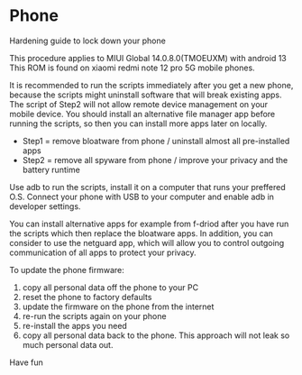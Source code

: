 # Phone
Hardening guide to lock down your phone

This procedure applies to MIUI Global 14.0.8.0(TMOEUXM) with android 13
This ROM is found on xiaomi redmi note 12 pro 5G mobile phones.

It is recommended to run the scripts immediately after you get a new phone,
because the scripts might uninstall software that will break existing apps.
The script of Step2 will not allow remote device management on your mobile device.
You should install an alternative file manager app before running the scripts, so
then you can install more apps later on locally.

- Step1 = remove bloatware from phone     / uninstall almost all pre-installed apps
- Step2 = remove all spyware from phone   / improve your privacy and the battery runtime

Use adb to run the scripts, install it on a computer that runs your preffered O.S.
Connect your phone with USB to your computer and enable adb in developer settings.

You can install alternative apps for example from f-driod after you have run the scripts
which then replace the bloatware apps. In addition, you can consider to use the netguard app,
which will allow you to control outgoing communication of all apps to protect your privacy.

To update the phone firmware:
1. copy all personal data off the phone to your PC
2. reset the phone to factory defaults
3. update the firmware on the phone from the internet
4. re-run the scripts again on your phone
5. re-install the apps you need
6. copy all personal data back to the phone. This approach will not leak so much personal data out.

Have fun
